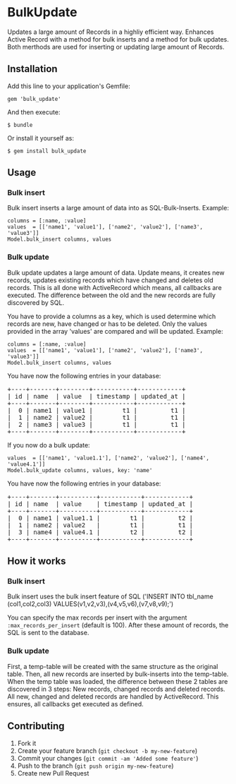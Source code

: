 # BulkUpdate

Updates a large amount of Records in a highliy efficient way.
Enhances Active Record with a method for bulk inserts and a method for bulk updates. Both merthods are used for inserting or updating large amount of Records.

## Installation

Add this line to your application's Gemfile:

    gem 'bulk_update'

And then execute:

    $ bundle

Or install it yourself as:

    $ gem install bulk_update

## Usage

### Bulk insert

Bulk insert inserts a large amount of data into as SQL-Bulk-Inserts. Example:

    columns = [:name, :value]
    values  = [['name1', 'value1'], ['name2', 'value2'], ['name3', 'value3']]
    Model.bulk_insert columns, values

### Bulk update

Bulk update updates a large amount of data. Update means, it creates new records, updates existing records which have changed and deletes old records. This is all done with ActiveRecord which means, all callbacks are executed. The difference between the old and the new records are fully discovered by SQL.

You have to provide a columns as a key, which is used determine which records are new, have changed or has to be deleted. Only the values provided in the array 'values' are compared and will be updated. Example:

    columns = [:name, :value]
    values  = [['name1', 'value1'], ['name2', 'value2'], ['name3', 'value3']]
    Model.bulk_insert columns, values

You have now the following entries in your database:
<pre>
+----+-------+--------+-----------+------------+
| id | name  | value  | timestamp | updated_at |
+----+-------+--------+-----------+------------+
|  0 | name1 | value1 |        t1 |         t1 |
|  1 | name2 | value2 |        t1 |         t1 |
|  2 | name3 | value3 |        t1 |         t1 |
+----+-------+--------+-----------+------------+
</pre>

If you now do a bulk update:

    values  = [['name1', 'value1.1'], ['name2', 'value2'], ['name4', 'value4.1']]
    Model.bulk_update columns, values, key: 'name'

You have now the following entries in your database:
<pre>
+----+-------+----------+-----------+------------+
| id | name  | value    | timestamp | updated_at |
+----+-------+----------+-----------+------------+
|  0 | name1 | value1.1 |        t1 |         t2 |
|  1 | name2 | value2   |        t1 |         t1 |
|  3 | name4 | value4.1 |        t2 |         t2 |
+----+-------+----------+-----------+------------+
</pre>

## How it works

### Bulk insert

Bulk insert uses the bulk insert feature of SQL ('INSERT INTO tbl_name (col1,col2,col3) VALUES(v1,v2,v3),(v4,v5,v6),(v7,v8,v9);')

You can specify the max records per insert with the argument `:max_records_per_insert` (default is 100). After these amount of records, the SQL is sent to the database.

### Bulk update

First, a temp-table will be created with the same structure as the original table. Then, all new records are inserted by bulk-inserts into the temp-table.
When the temp table was loaded, the difference between these 2 tables are discovered in 3 steps: New records, changed records and deleted records.
All new, changed and deleted records are handled by ActiveRecord. This ensures, all callbacks get executed as defined.

## Contributing

1. Fork it
2. Create your feature branch (`git checkout -b my-new-feature`)
3. Commit your changes (`git commit -am 'Added some feature'`)
4. Push to the branch (`git push origin my-new-feature`)
5. Create new Pull Request
